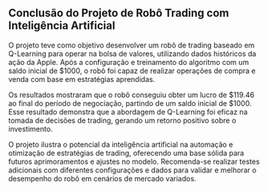 ## Conclusão do Projeto de Robô Trading com Inteligência Artificial

O projeto teve como objetivo desenvolver um robô de trading baseado em Q-Learning para operar na bolsa de valores, utilizando dados históricos da ação da Apple. Após a configuração e treinamento do algoritmo com um saldo inicial de $1000, o robô foi capaz de realizar operações de compra e venda com base em estratégias aprendidas.

Os resultados mostraram que o robô conseguiu obter um lucro de $119.46 ao final do período de negociação, partindo de um saldo inicial de $1000. Esse resultado demonstra que a abordagem de Q-Learning foi eficaz na tomada de decisões de trading, gerando um retorno positivo sobre o investimento.

O projeto ilustra o potencial da inteligência artificial na automação e otimização de estratégias de trading, oferecendo uma base sólida para futuros aprimoramentos e ajustes no modelo. Recomenda-se realizar testes adicionais com diferentes configurações e dados para validar e melhorar o desempenho do robô em cenários de mercado variados.
